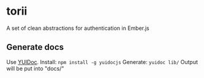 torii
=====

A set of clean abstractions for authentication in Ember.js

## Generate docs

Use [YUIDoc](http://yui.github.io/yuidoc/).
Install: `npm install -g yuidocjs`
Generate: `yuidoc lib/`
Output will be put into "docs/"
